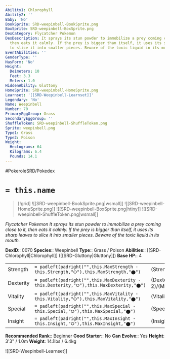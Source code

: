```yaml
---
Ability1: Chlorophyll
Ability2: ''
Baby: 'No'
BookSprite: SRD-weepinbell-BookSprite.png
BoxSprite: SRD-weepinbell-BoxSprite.png
DexCategory: Flycatcher Pokemon
DexDescription: It sprays its stun powder to immobilize a prey coming close to it,
  then eats it calmly. If the prey is bigger than itself, it uses its sharp leaves
  to slice it into smaller pieces. Beware of the toxic liquid in its mouth.
EventAbilities: ''
GenderType: ''
HasForm: 'No'
Height:
  Deimeters: 10
  Feet: 3.3
  Meters: 1.0
HiddenAbility: Gluttony
HomeSprite: SRD-weepinbell-HomeSprite.png
Learnset: '[[SRD-Weepinbell-Learnset]]'
Legendary: 'No'
Name: Weepinbell
Number: 70
PrimaryEggGroup: Grass
SecondaryEggGroup: ''
ShuffleToken: SRD-weepinbell-ShuffleToken.png
Sprite: weepinbell.png
Type1: Grass
Type2: Poison
Weight:
  Hectograms: 64
  Kilograms: 6.4
  Pounds: 14.1
---
```


#PokeroleSRD/Pokedex

# `= this.name`

> [!grid]
> ![[SRD-weepinbell-BookSprite.png|wsmall]]
> ![[SRD-weepinbell-HomeSprite.png]]
> ![[SRD-weepinbell-BoxSprite.png|htiny]]
> ![[SRD-weepinbell-ShuffleToken.png|wsmall]]


*Flycatcher Pokemon*
*It sprays its stun powder to immobilize a prey coming close to it, then eats it calmly. If the prey is bigger than itself, it uses its sharp leaves to slice it into smaller pieces. Beware of the toxic liquid in its mouth.*

**DexID**:: 0070
**Species**:: Weepinbell
**Type**:: Grass / Poison
**Abilities**:: [[SRD-Chlorophyll|Chlorophyll]] ([[SRD-Gluttony|Gluttony]])
**Base HP**:: 4

|           |                                                                                        |                                          |
| --------- | -------------------------------------------------------------------------------------- | ---------------------------------------- |
| Strength  | `= padleft(padright("",this.MaxStrength - this.Strength,"⭘"),this.MaxStrength,"⬤")`    | (Strength::2)/(MaxStrength::5)   |
| Dexterity | `= padleft(padright("",this.MaxDexterity - this.Dexterity,"⭘"),this.MaxDexterity,"⬤")` | (Dexterity:: 2)/(MaxDexterity::4) |
| Vitality  | `= padleft(padright("",this.MaxVitality - this.Vitality,"⭘"),this.MaxVitality,"⬤")`    | (Vitality::2)/(MaxVitality::4)   |
| Special   | `= padleft(padright("",this.MaxSpecial - this.Special,"⭘"),this.MaxSpecial,"⬤")`       | (Special::2)/(MaxSpecial::5)     |
| Insight   | `= padleft(padright("",this.MaxInsight - this.Insight,"⭘"),this.MaxInsight,"⬤")`       | (Insight::2)/(MaxInsight::4)     |


**Recommended Rank**:: Beginner
**Good Starter**:: No
**Can Evolve**:: Yes
**Height**: 3'3" / 1.0m
**Weight**: 14.1lbs / 6.4kg

![[SRD-Weepinbell-Learnset]]